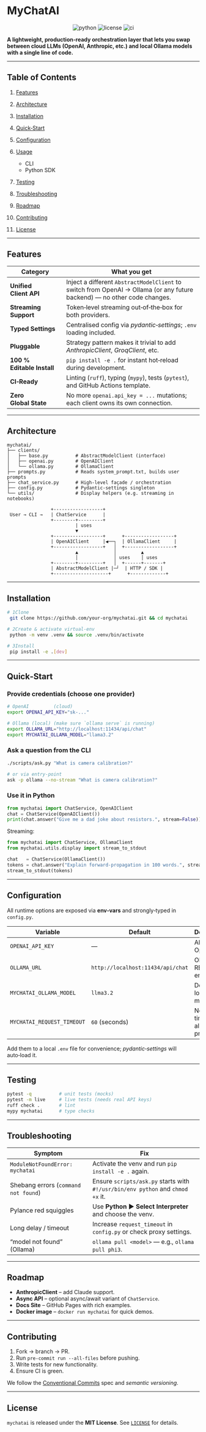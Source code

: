 # MyChatAI

<div align="center">
  <img src="https://img.shields.io/badge/Python-3.9%2B-blue?style=flat-square" alt="python">
  <img src="https://img.shields.io/badge/License-MIT-green?style=flat-square" alt="license">
  <img src="https://img.shields.io/badge/CI-GitHub_Actions-blue?style=flat-square" alt="ci">
</div>

**A lightweight, production‑ready orchestration layer that lets you swap between cloud LLMs (OpenAI, Anthropic, etc.) and local Ollama models with a single line of code.**

---

## Table of Contents

1. [Features](#features)
2. [Architecture](#architecture)
3. [Installation](#installation)
4. [Quick‑Start](#quick-start)
5. [Configuration](#configuration)
6. [Usage](#usage)

   * CLI
   * Python SDK
7. [Testing](#testing)
8. [Troubleshooting](#troubleshooting)
9. [Roadmap](#roadmap)
10. [Contributing](#contributing)
11. [License](#license)

---

## Features<a id="features"></a>

| Category                   | What you get                                                                                                             |
| -------------------------- | ------------------------------------------------------------------------------------------------------------------------ |
| **Unified Client API**     | Inject a different `AbstractModelClient` to switch from OpenAI → Ollama (or any future backend) — no other code changes. |
| **Streaming Support**      | Token‑level streaming out‑of‑the‑box for both providers.                                                                 |
| **Typed Settings**         | Centralised config via *pydantic‑settings*; `.env` loading included.                                                     |
| **Pluggable**              | Strategy pattern makes it trivial to add *AnthropicClient*, *GroqClient*, etc.                                           |
| **100 % Editable Install** | `pip install -e .` for instant hot‑reload during development.                                                            |
| **CI‑Ready**               | Linting (`ruff`), typing (`mypy`), tests (`pytest`), and GitHub Actions template.                                        |
| **Zero Global State**      | No more `openai.api_key = ...` mutations; each client owns its own connection.                                           |

---

## Architecture<a id="architecture"></a>

```text
mychatai/
├── clients/
│   ├── base.py          # AbstractModelClient (interface)
│   ├── openai.py        # OpenAIClient
│   └── ollama.py        # OllamaClient
├── prompts.py           # Reads system_prompt.txt, builds user prompts
├── chat_service.py      # High‑level façade / orchestration
├── config.py            # Pydantic‑settings singleton
└── utils/               # Display helpers (e.g. streaming in notebooks)
```

```ascii
                +------------------+
 User → CLI →   | ChatService      |
                +--------+---------+
                         | uses
                         ▼
                +------------------+      +------------------+
                | OpenAIClient     |◀──┐  | OllamaClient     |
                +------------------+   │  +------------------+
                         ▲             │         ▲
                         │             │ uses    │ uses
                +--------+---------+   │  +------+-------+
                | AbstractModelClient |─┘  | HTTP / SDK |
                +--------------------+      +-------------+
```

---

## Installation<a id="installation"></a>

```bash
# 1️Clone
 git clone https://github.com/your‑org/mychatai.git && cd mychatai

# 2️Create & activate virtual‑env
 python -m venv .venv && source .venv/bin/activate

# 3️Install
 pip install -e .[dev]
```

---

## Quick‑Start<a id="quick-start"></a>

### Provide credentials (choose **one** provider)

```bash
# OpenAI         (cloud)
export OPENAI_API_KEY="sk‑..."

# Ollama (local) (make sure `ollama serve` is running)
export OLLAMA_URL="http://localhost:11434/api/chat"
export MYCHATAI_OLLAMA_MODEL="llama3.2"
```

### Ask a question from the CLI

```bash
./scripts/ask.py "What is camera calibration?"

# or via entry‑point
ask -p ollama --no-stream "What is camera calibration?"
```

### Use it in Python

```python
from mychatai import ChatService, OpenAIClient
chat = ChatService(OpenAIClient())
print(chat.answer("Give me a dad joke about resistors.", stream=False))
```

Streaming:

```python
from mychatai import ChatService, OllamaClient
from mychatai.utils.display import stream_to_stdout

chat   = ChatService(OllamaClient())
tokens = chat.answer("Explain forward‑propagation in 100 words.", stream=True)
stream_to_stdout(tokens)
```

---

## Configuration<a id="configuration"></a>

All runtime options are exposed via **env‑vars** and strongly‑typed in `config.py`.

| Variable                   | Default                           | Description                        |
| -------------------------- | --------------------------------- | ---------------------------------- |
| `OPENAI_API_KEY`           | —                                 | API key for OpenAI.                |
| `OLLAMA_URL`               | `http://localhost:11434/api/chat` | Ollama REST endpoint.              |
| `MYCHATAI_OLLAMA_MODEL`    | `llma3.2`                         | Default local model.               |
| `MYCHATAI_REQUEST_TIMEOUT` | `60` (seconds)                    | Network timeout for all providers. |

Add them to a local `.env` file for convenience; *pydantic‑settings* will auto‑load it.

---

## Testing<a id="testing"></a>

```bash
pytest -q          # unit tests (mocks)
pytest -m live     # live tests (needs real API keys)
ruff check .       # lint
mypy mychatai      # type checks
```

---

## Troubleshooting<a id="troubleshooting"></a>

| Symptom                              | Fix                                                                            |
| ------------------------------------ | ------------------------------------------------------------------------------ |
| `ModuleNotFoundError: mychatai`      | Activate the venv and run `pip install -e .` again.                            |
| Shebang errors (`command not found`) | Ensure `scripts/ask.py` starts with `#!/usr/bin/env python` and `chmod +x` it. |
| Pylance red squiggles                | Use **Python ▶ Select Interpreter** and choose the venv.                       |
| Long delay / timeout                 | Increase `request_timeout` in `config.py` or check proxy settings.             |
| “model not found” (Ollama)           | `ollama pull <model>` — e.g., `ollama pull phi3`.                              |

---

## Roadmap<a id="roadmap"></a>

* **AnthropicClient** – add Claude support.
* **Async API** – optional async/await variant of `ChatService`.
* **Docs Site** – GitHub Pages with rich examples.
* **Docker image** – `docker run mychatai` for quick demos.

---

## Contributing<a id="contributing"></a>

1. Fork → branch → PR.
2. Run `pre‑commit run --all-files` before pushing.
3. Write tests for new functionality.
4. Ensure CI is green.

We follow the [Conventional Commits](https://www.conventionalcommits.org/) spec and *semantic versioning*.

---

## License<a id="license"></a>

`mychatai` is released under the **MIT License**.  See [`LICENSE`](LICENSE) for details.
